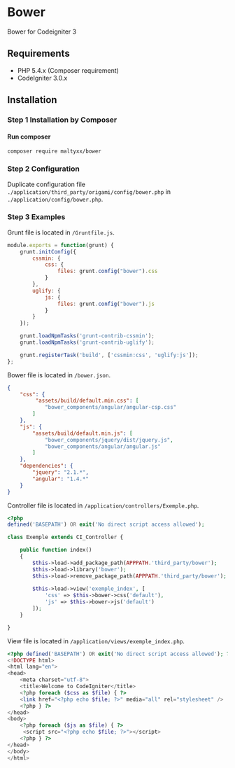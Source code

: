 # Bower
Bower for Codeigniter 3

## Requirements

- PHP 5.4.x (Composer requirement)
- CodeIgniter 3.0.x

## Installation
### Step 1 Installation by Composer
#### Run composer
```shell
composer require maltyxx/bower
```
### Step 2 Configuration
Duplicate configuration file `./application/third_party/origami/config/bower.php` in `./application/config/bower.php`.

### Step 3 Examples
Grunt file is located in `/Gruntfile.js`.
```js
module.exports = function(grunt) {
    grunt.initConfig({
        cssmin: {
            css: {
                files: grunt.config("bower").css
            }
        },
        uglify: {
            js: {
                files: grunt.config("bower").js
            }
        }
    });

    grunt.loadNpmTasks('grunt-contrib-cssmin');
    grunt.loadNpmTasks('grunt-contrib-uglify');

    grunt.registerTask('build', ['cssmin:css', 'uglify:js']);
};
```

Bower file is located in `/bower.json`.
```json
{
    "css": {
         "assets/build/default.min.css": [
            "bower_components/angular/angular-csp.css"
        ]
    },
    "js": {
        "assets/build/default.min.js": [
            "bower_components/jquery/dist/jquery.js",
            "bower_components/angular/angular.js"
        ]
    },
    "dependencies": {
        "jquery": "2.1.*",
        "angular": "1.4.*"
    }
}
```

Controller file is located in `/application/controllers/Exemple.php`.
```php
<?php
defined('BASEPATH') OR exit('No direct script access allowed');

class Exemple extends CI_Controller {

	public function index()
	{
		$this->load->add_package_path(APPPATH.'third_party/bower');
        $this->load->library('bower');
        $this->load->remove_package_path(APPPATH.'third_party/bower');
        
        $this->load->view('exemple_index', [
            'css' => $this->bower->css('default'),
            'js' => $this->bower->js('default')
        ]);
	}

}
```

View file is located in `/application/views/exemple_index.php`.
```php
<?php defined('BASEPATH') OR exit('No direct script access allowed'); ?>
<!DOCTYPE html>
<html lang="en">
<head>
	<meta charset="utf-8">
	<title>Welcome to CodeIgniter</title>
    <?php foreach ($css as $file) { ?>
    <link href="<?php echo $file; ?>" media="all" rel="stylesheet" />
    <?php } ?>
</head>
<body>
    <?php foreach ($js as $file) { ?>
     <script src="<?php echo $file; ?>"></script>
    <?php } ?>
</head>
</body>
</html>
```